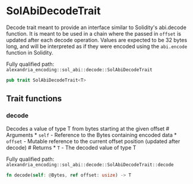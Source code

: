 # SolAbiDecodeTrait

Decode trait meant to provide an interface similar to Solidity's abi.decode function. It is meant to be used in a chain where the passed in `offset` is updated after each decode operation. Values are expected to be 32 bytes long, and will be interpreted as if they were encoded using the `abi.encode` function in Solidity.

Fully qualified path: `alexandria_encoding::sol_abi::decode::SolAbiDecodeTrait`

```rust
pub trait SolAbiDecodeTrait<T>
```

## Trait functions

### decode

Decodes a value of type T from bytes starting at the given offset # Arguments * `self` - Reference to the Bytes containing encoded data * `offset` - Mutable reference to the current offset position (updated after decode) # Returns * `T` - The decoded value of type T

Fully qualified path: `alexandria_encoding::sol_abi::decode::SolAbiDecodeTrait::decode`

```rust
fn decode(self: @Bytes, ref offset: usize) -> T
```


